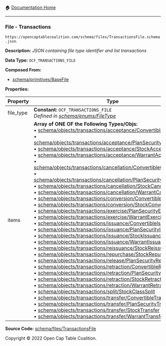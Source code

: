 :house: [Documentation Home](/README.md)

---

### File - Transactions

`https://opencaptablecoalition.com/schema/files/TransactionsFile.schema.json`

**Description:** _JSON containing file type identifier and list transactions_

**Data Type:** `OCF_TRANSACTIONS_FILE`

**Composed From:**

- [schema/primitives/BaseFile](/docs/schema/primitives/BaseFile.md)

**Properties:**

| Property  | Type                                                                                                                                                                                                                                                                                                                                                                                                                                                                                                                                                                                                                                                                                                                                                                                                                                                                                                                                                                                                                                                                                                                                                                                                                                                                                                                                                                                                                                                                                                                                                                                                                                                                                                                                                                                                                                                                                                                                                                                                                                                                                                                                                                                                                                                                                                                                                                                                                                                                                                                                                                                                                                                                                                                                                                                                                                                                                                                                                                                                                                                                                                                                                                                                                                                                                                                                                                                                                                                                                                                                                                                                                                                                                                                                                                                                                                                                                                                                                                                                                                                  | Description                     | Required   |
| --------- | ----------------------------------------------------------------------------------------------------------------------------------------------------------------------------------------------------------------------------------------------------------------------------------------------------------------------------------------------------------------------------------------------------------------------------------------------------------------------------------------------------------------------------------------------------------------------------------------------------------------------------------------------------------------------------------------------------------------------------------------------------------------------------------------------------------------------------------------------------------------------------------------------------------------------------------------------------------------------------------------------------------------------------------------------------------------------------------------------------------------------------------------------------------------------------------------------------------------------------------------------------------------------------------------------------------------------------------------------------------------------------------------------------------------------------------------------------------------------------------------------------------------------------------------------------------------------------------------------------------------------------------------------------------------------------------------------------------------------------------------------------------------------------------------------------------------------------------------------------------------------------------------------------------------------------------------------------------------------------------------------------------------------------------------------------------------------------------------------------------------------------------------------------------------------------------------------------------------------------------------------------------------------------------------------------------------------------------------------------------------------------------------------------------------------------------------------------------------------------------------------------------------------------------------------------------------------------------------------------------------------------------------------------------------------------------------------------------------------------------------------------------------------------------------------------------------------------------------------------------------------------------------------------------------------------------------------------------------------------------------------------------------------------------------------------------------------------------------------------------------------------------------------------------------------------------------------------------------------------------------------------------------------------------------------------------------------------------------------------------------------------------------------------------------------------------------------------------------------------------------------------------------------------------------------------------------------------------------------------------------------------------------------------------------------------------------------------------------------------------------------------------------------------------------------------------------------------------------------------------------------------------------------------------------------------------------------------------------------------------------------------------------------------------------------------- | ------------------------------- | ---------- |
| file_type | **Constant:** `OCF_TRANSACTIONS_FILE`</br>_Defined in [schema/enums/FileType](/docs/schema/enums/FileType.md)_                                                                                                                                                                                                                                                                                                                                                                                                                                                                                                                                                                                                                                                                                                                                                                                                                                                                                                                                                                                                                                                                                                                                                                                                                                                                                                                                                                                                                                                                                                                                                                                                                                                                                                                                                                                                                                                                                                                                                                                                                                                                                                                                                                                                                                                                                                                                                                                                                                                                                                                                                                                                                                                                                                                                                                                                                                                                                                                                                                                                                                                                                                                                                                                                                                                                                                                                                                                                                                                                                                                                                                                                                                                                                                                                                                                                                                                                                                                                        | Object type field               | `REQUIRED` |
| items     | **Array of ONE OF the Following Types/Objs:**</br>&bull; [schema/objects/transactions/acceptance/ConvertibleAcceptance](/docs/schema/objects/transactions/acceptance/ConvertibleAcceptance.md)</br>&bull; [schema/objects/transactions/acceptance/PlanSecurityAcceptance](/docs/schema/objects/transactions/acceptance/PlanSecurityAcceptance.md)</br>&bull; [schema/objects/transactions/acceptance/StockAcceptance](/docs/schema/objects/transactions/acceptance/StockAcceptance.md)</br>&bull; [schema/objects/transactions/acceptance/WarrantAcceptance](/docs/schema/objects/transactions/acceptance/WarrantAcceptance.md)</br>&bull; [schema/objects/transactions/cancellation/ConvertibleCancellation](/docs/schema/objects/transactions/cancellation/ConvertibleCancellation.md)</br>&bull; [schema/objects/transactions/cancellation/PlanSecurityCancellation](/docs/schema/objects/transactions/cancellation/PlanSecurityCancellation.md)</br>&bull; [schema/objects/transactions/cancellation/StockCancellation](/docs/schema/objects/transactions/cancellation/StockCancellation.md)</br>&bull; [schema/objects/transactions/cancellation/WarrantCancellation](/docs/schema/objects/transactions/cancellation/WarrantCancellation.md)</br>&bull; [schema/objects/transactions/conversion/ConvertibleConversion](/docs/schema/objects/transactions/conversion/ConvertibleConversion.md)</br>&bull; [schema/objects/transactions/conversion/StockConversion](/docs/schema/objects/transactions/conversion/StockConversion.md)</br>&bull; [schema/objects/transactions/exercise/PlanSecurityExercise](/docs/schema/objects/transactions/exercise/PlanSecurityExercise.md)</br>&bull; [schema/objects/transactions/exercise/WarrantExercise](/docs/schema/objects/transactions/exercise/WarrantExercise.md)</br>&bull; [schema/objects/transactions/issuance/ConvertibleIssuance](/docs/schema/objects/transactions/issuance/ConvertibleIssuance.md)</br>&bull; [schema/objects/transactions/issuance/PlanSecurityIssuance](/docs/schema/objects/transactions/issuance/PlanSecurityIssuance.md)</br>&bull; [schema/objects/transactions/issuance/StockIssuance](/docs/schema/objects/transactions/issuance/StockIssuance.md)</br>&bull; [schema/objects/transactions/issuance/WarrantIssuance](/docs/schema/objects/transactions/issuance/WarrantIssuance.md)</br>&bull; [schema/objects/transactions/reissuance/StockReissuance](/docs/schema/objects/transactions/reissuance/StockReissuance.md)</br>&bull; [schema/objects/transactions/repurchase/StockRepurchase](/docs/schema/objects/transactions/repurchase/StockRepurchase.md)</br>&bull; [schema/objects/transactions/release/PlanSecurityRelease](/docs/schema/objects/transactions/release/PlanSecurityRelease.md)</br>&bull; [schema/objects/transactions/retraction/ConvertibleRetraction](/docs/schema/objects/transactions/retraction/ConvertibleRetraction.md)</br>&bull; [schema/objects/transactions/retraction/PlanSecurityRetraction](/docs/schema/objects/transactions/retraction/PlanSecurityRetraction.md)</br>&bull; [schema/objects/transactions/retraction/StockRetraction](/docs/schema/objects/transactions/retraction/StockRetraction.md)</br>&bull; [schema/objects/transactions/retraction/WarrantRetraction](/docs/schema/objects/transactions/retraction/WarrantRetraction.md)</br>&bull; [schema/objects/transactions/split/StockClassSplit](/docs/schema/objects/transactions/split/StockClassSplit.md)</br>&bull; [schema/objects/transactions/transfer/ConvertibleTransfer](/docs/schema/objects/transactions/transfer/ConvertibleTransfer.md)</br>&bull; [schema/objects/transactions/transfer/PlanSecurityTransfer](/docs/schema/objects/transactions/transfer/PlanSecurityTransfer.md)</br>&bull; [schema/objects/transactions/transfer/StockTransfer](/docs/schema/objects/transactions/transfer/StockTransfer.md)</br>&bull; [schema/objects/transactions/transfer/WarrantTransfer](/docs/schema/objects/transactions/transfer/WarrantTransfer.md) | List of OCF transaction objects | `REQUIRED` |

**Source Code:** [schema/files/TransactionsFile](/schema/files/TransactionsFile.schema.json)

Copyright © 2022 Open Cap Table Coalition.
